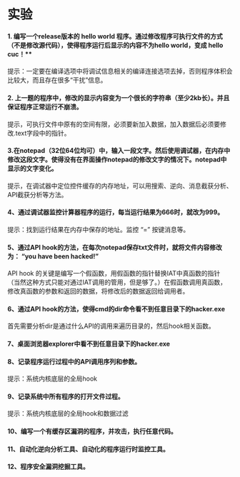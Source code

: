# 实验

#### 1. 编写一个release版本的 hello world 程序。通过修改程序可执行文件的方式（不是修改源代码），使得程序运行后显示的内容不为hello world，变成 hello cuc！**

提示：一定要在编译选项中将调试信息相关的编译连接选项去掉，否则程序体积会比较大，而且存在很多“干扰”信息。
####  2. 上一题的程序中，修改的显示内容变为一个很长的字符串（至少2kb长）。并且保证程序正常运行不崩溃。
提示，可执行文件中原有的空间有限，必须要新加入数据，加入数据后必须要修改.text字段中的指针。

#### 3.在notepad（32位64位均可）中，输入一段文字。然后使用调试器，在内存中修改这段文字。使得没有在界面操作notepad的修改文字的情况下。notepad中显示的文字变化。
提示，在调试器中定位控件缓存的内存地址，可以用搜索、逆向、消息截获分析、API截获分析等方法。
#### 4、通过调试器监控计算器程序的运行，每当运行结果为666时，就改为999。

提示：找到运行结果在内存中保存的地址。监控 “=” 按键消息等。

#### 5、通过API hook的方法，在每次notepad保存txt文件时，就将文件内容修改为： “you have been hacked!”

API hook 的关键是编写一个假函数，用假函数的指针替换IAT中真函数的指针（当然这种方式只能对通过IAT调用的管用，但是够了。）在假函数调用真函数，修改真函数的参数和返回的数据，将修改后的数据返回给调用者。

#### 6、通过API hook的方法，使得cmd的dir命令看不到任意目录下的hacker.exe 
首先需要分析dir是通过什么API的调用来遍历目录的，然后hook相关函数。
#### 7、桌面浏览器explorer中看不到任意目录下的hacker.exe 

#### 8、记录程序运行过程中的API调用序列和参数。

提示：系统内核底层的全局hook

#### 9、记录系统中所有程序的打开文件过程。

提示：系统内核底层的全局hook和数据过滤

#### 10、编写一个有缓存区漏洞的程序，并攻击，执行任意代码。

#### 11、自动化逆向分析工具、自动化的程序运行时监控工具。

#### 12、程序安全漏洞挖掘工具。